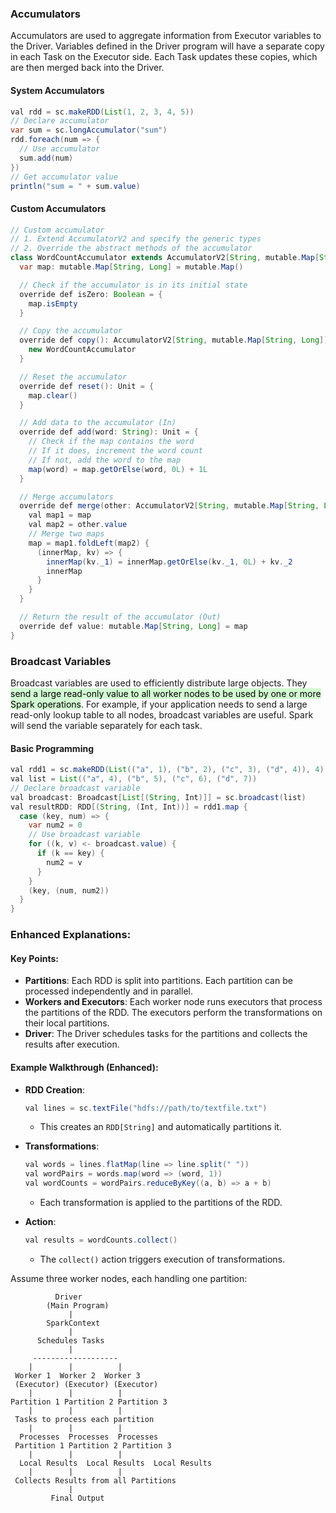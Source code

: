 ### Accumulators
Accumulators are used to aggregate information from Executor variables to the Driver. Variables defined in the Driver program will have a separate copy in each Task on the Executor side. Each Task updates these copies, which are then merged back into the Driver.

#### System Accumulators
```java
val rdd = sc.makeRDD(List(1, 2, 3, 4, 5))
// Declare accumulator
var sum = sc.longAccumulator("sum")
rdd.foreach(num => {
  // Use accumulator
  sum.add(num)
})
// Get accumulator value
println("sum = " + sum.value)
```

#### Custom Accumulators
```java
// Custom accumulator
// 1. Extend AccumulatorV2 and specify the generic types
// 2. Override the abstract methods of the accumulator
class WordCountAccumulator extends AccumulatorV2[String, mutable.Map[String, Long]] {
  var map: mutable.Map[String, Long] = mutable.Map()

  // Check if the accumulator is in its initial state
  override def isZero: Boolean = {
    map.isEmpty
  }

  // Copy the accumulator
  override def copy(): AccumulatorV2[String, mutable.Map[String, Long]] = {
    new WordCountAccumulator
  }

  // Reset the accumulator
  override def reset(): Unit = {
    map.clear()
  }

  // Add data to the accumulator (In)
  override def add(word: String): Unit = {
    // Check if the map contains the word
    // If it does, increment the word count
    // If not, add the word to the map
    map(word) = map.getOrElse(word, 0L) + 1L
  }

  // Merge accumulators
  override def merge(other: AccumulatorV2[String, mutable.Map[String, Long]]): Unit = {
    val map1 = map
    val map2 = other.value
    // Merge two maps
    map = map1.foldLeft(map2) {
      (innerMap, kv) => {
        innerMap(kv._1) = innerMap.getOrElse(kv._1, 0L) + kv._2
        innerMap
      }
    }
  }

  // Return the result of the accumulator (Out)
  override def value: mutable.Map[String, Long] = map
}
```

### Broadcast Variables
Broadcast variables are used to efficiently distribute large objects. They <mark style="background: #BBFABBA6;">send a large read-only value to all worker nodes to be used by one or more Spark operations</mark>. For example, if your application needs to send a large read-only lookup table to all nodes, broadcast variables are useful. Spark will send the variable separately for each task.

#### Basic Programming
```java
val rdd1 = sc.makeRDD(List(("a", 1), ("b", 2), ("c", 3), ("d", 4)), 4)
val list = List(("a", 4), ("b", 5), ("c", 6), ("d", 7))
// Declare broadcast variable
val broadcast: Broadcast[List[(String, Int)]] = sc.broadcast(list)
val resultRDD: RDD[(String, (Int, Int))] = rdd1.map {
  case (key, num) => {
    var num2 = 0
    // Use broadcast variable
    for ((k, v) <- broadcast.value) {
      if (k == key) {
        num2 = v
      }
    }
    (key, (num, num2))
  }
}
```

### Enhanced Explanations:

#### Key Points:
- **Partitions**: Each RDD is split into partitions. Each partition can be processed independently and in parallel.
- **Workers and Executors**: Each worker node runs executors that process the partitions of the RDD. The executors perform the transformations on their local partitions.
- **Driver**: The Driver schedules tasks for the partitions and collects the results after execution.

#### Example Walkthrough (Enhanced):
- **RDD Creation**:
  ```java
  val lines = sc.textFile("hdfs://path/to/textfile.txt")
  ```
  - This creates an `RDD[String]` and automatically partitions it.

- **Transformations**:
  ```java
  val words = lines.flatMap(line => line.split(" "))
  val wordPairs = words.map(word => (word, 1))
  val wordCounts = wordPairs.reduceByKey((a, b) => a + b)
  ```
  - Each transformation is applied to the partitions of the RDD.

- **Action**:
  ```java
  val results = wordCounts.collect()
  ```
  - The `collect()` action triggers execution of transformations.

Assume three worker nodes, each handling one partition:

```
          Driver
        (Main Program)
             |
        SparkContext
             |
      Schedules Tasks
             |
     -------------------
    |        |          |
 Worker 1  Worker 2  Worker 3
 (Executor) (Executor) (Executor)
    |        |          |
Partition 1 Partition 2 Partition 3
    |        |          |
 Tasks to process each partition
    |        |          |
  Processes  Processes  Processes
 Partition 1 Partition 2 Partition 3
    |        |          |
  Local Results  Local Results  Local Results
    |        |          |
 Collects Results from all Partitions
             |
         Final Output
```
